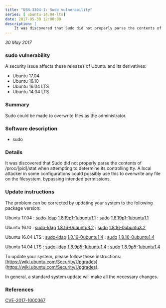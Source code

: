 ```yaml
---
title: "USN-3304-1: Sudo vulnerability"
series: [ ubuntu-14.04-lts]
date: 2017-05-30 12:00:00
description: |
    It was discovered that Sudo did not properly parse the contents of /proc/[pid]/stat when attempting to determine its controlling tty. A local attacker in some configurations could possibly use this to overwrite any file on the filesystem, bypassing intended permissions. 
--- 
```

 
 

*30 May 2017*

### sudo vulnerability

A security issue affects these releases of Ubuntu and its derivatives:

* Ubuntu 17.04
* Ubuntu 16.10
* Ubuntu 16.04 LTS
* Ubuntu 14.04 LTS

### Summary

Sudo could be made to overwrite files as the administrator. 

### Software description

* sudo 

### Details

It was discovered that Sudo did not properly parse the contents of /proc/[pid]/stat when attempting to determine its controlling tty. A local attacker in some configurations could possibly use this to overwrite any file on the filesystem, bypassing intended permissions. 

### Update instructions

The problem can be corrected by updating your system to the following package version:

Ubuntu 17.04
 : [sudo-ldap](https://launchpad.net/ubuntu/+source/sudo) <span> [1.8.19p1-1ubuntu1.1](https://launchpad.net/ubuntu/+source/sudo/1.8.19p1-1ubuntu1.1) </span> 
 : [sudo](https://launchpad.net/ubuntu/+source/sudo) <span> [1.8.19p1-1ubuntu1.1](https://launchpad.net/ubuntu/+source/sudo/1.8.19p1-1ubuntu1.1) </span> 

Ubuntu 16.10
 : [sudo-ldap](https://launchpad.net/ubuntu/+source/sudo) <span> [1.8.16-0ubuntu3.2](https://launchpad.net/ubuntu/+source/sudo/1.8.16-0ubuntu3.2) </span> 
 : [sudo](https://launchpad.net/ubuntu/+source/sudo) <span> [1.8.16-0ubuntu3.2](https://launchpad.net/ubuntu/+source/sudo/1.8.16-0ubuntu3.2) </span> 

Ubuntu 16.04 LTS
 : [sudo-ldap](https://launchpad.net/ubuntu/+source/sudo) <span> [1.8.16-0ubuntu1.4](https://launchpad.net/ubuntu/+source/sudo/1.8.16-0ubuntu1.4) </span> 
 : [sudo](https://launchpad.net/ubuntu/+source/sudo) <span> [1.8.16-0ubuntu1.4](https://launchpad.net/ubuntu/+source/sudo/1.8.16-0ubuntu1.4) </span> 

Ubuntu 14.04 LTS
 : [sudo-ldap](https://launchpad.net/ubuntu/+source/sudo) <span> [1.8.9p5-1ubuntu1.4](https://launchpad.net/ubuntu/+source/sudo/1.8.9p5-1ubuntu1.4) </span> 
 : [sudo](https://launchpad.net/ubuntu/+source/sudo) <span> [1.8.9p5-1ubuntu1.4](https://launchpad.net/ubuntu/+source/sudo/1.8.9p5-1ubuntu1.4) </span> 

To update your system, please follow these instructions: [https://wiki.ubuntu.com/Security/Upgrades](https://wiki.ubuntu.com/Security/Upgrades).

In general, a standard system update will make all the necessary changes. 

### References

 
 [CVE-2017-1000367](http://people.ubuntu.com/~ubuntu-security/cve/CVE-2017-1000367)
 

